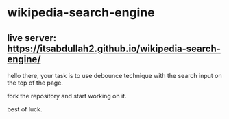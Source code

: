 # wikipedia-search-engine
## live server: https://itsabdullah2.github.io/wikipedia-search-engine/

hello there, your task is to use debounce technique with the search input on the top of the page.

fork the repository and start working on it.

best of luck.
